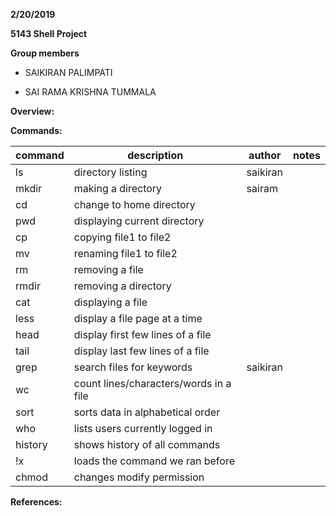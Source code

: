 **2/20/2019**

**5143 Shell Project**

**Group members**

- SAIKIRAN PALIMPATI

- SAI RAMA KRISHNA TUMMALA

**Overview:**

**Commands:**

|  command  |           description                |  author   |  notes  |
|-----------|--------------------------------------|-----------|---------|
|    ls     |       directory listing              |  saikiran |         |
|   mkdir   |      making a directory              |  sairam   |         |
|    cd     |    change to home directory          |           |         |
|   pwd     |    displaying current directory      |           |         |
|   cp      |      copying file1 to file2          |           |         |
|   mv      |    renaming file1 to file2           |           |         |
|   rm      |       removing a file                |           |         |
|   rmdir   |    removing a directory              |           |         |
|   cat     |   displaying a file                  |           |         |
|   less    |   display a file page at a time      |           |         |
|   head    |   display first few lines of a file  |           |         |
|   tail    |   display last few lines of a file   |           |         |
|   grep    |   search files for keywords          |  saikiran |         |
|    wc     |count lines/characters/words in a file|           |         |
|   sort    | sorts data in alphabetical order     |           |         |
|   who     | lists users currently logged in      |           |         |
|  history  | shows history of all commands        |           |         |
|  !x       |  loads the command we ran before     |           |         |
|   chmod   |    changes modify permission         |           |         |


**References:**


